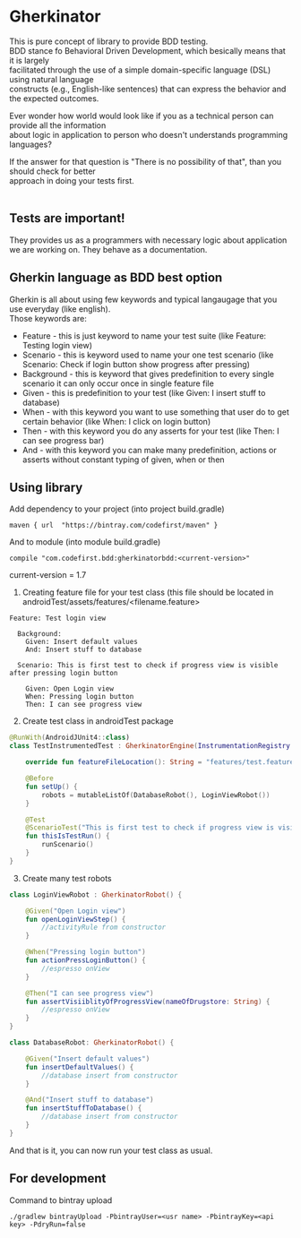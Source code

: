 # Gherkinator

This is pure concept of library to provide BDD testing. </br>
BDD stance fo Behavioral Driven Development, which besically means that it is largely </br>
facilitated through the use of a simple domain-specific language (DSL) using natural language </br> 
constructs (e.g., English-like sentences) that can express the behavior and the expected outcomes. </br> 

Ever wonder how world would look like if you as a technical person can provide all the information </br> 
about logic in application to person who doesn't understands programming languages? </br> 

If the answer for that question is "There is no possibility of that", than you should check for better </br> 
approach in doing your tests first. </br> 
</br> 
## Tests are important! </br> 

They provides us as a programmers with necessary logic about application we are working on. They behave as a documentation. </br>

## Gherkin language as BDD best option </br>

Gherkin is all about using few keywords and typical langaugage that you use everyday (like english). </br>
Those keywords are: </br>
* Feature - this is just keyword to name your test suite (like Feature: Testing login view)</br>
* Scenario - this is keyword used to name your one test scenario (like Scenario: Check if login button show progress after pressing)</br>
* Background - this is keyword that gives predefinition to every single scenario it can only occur once in single feature file</br>
* Given - this is predefinition to your test (like Given: I insert stuff to database) </br>
* When - with this keyword you want to use something that user do to get certain behavior (like When: I click on login button)</br>
* Then - with this keyword you do any asserts for your test (like Then: I can see progress bar) </br>
* And - with this keyword you can make many predefinition, actions or asserts without constant typing of given, when or then </br>

## Using library </br>

Add dependency to your project (into project build.gradle)

```
maven { url  "https://bintray.com/codefirst/maven" }
```

And to module (into module build.gradle)
```
compile "com.codefirst.bdd:gherkinatorbdd:<current-version>"
```
current-version = 1.7

1. Creating feature file for your test class (this file should be located in androidTest/assets/features/<filename.feature></br>

```Gherkin
Feature: Test login view

  Background:
    Given: Insert default values
    And: Insert stuff to database

  Scenario: This is first test to check if progress view is visible after pressing login button

    Given: Open Login view
    When: Pressing login button
    Then: I can see progress view
```

2. Create test class in androidTest package

```Kotlin
@RunWith(AndroidJUnit4::class)
class TestInstrumentedTest : GherkinatorEngine(InstrumentationRegistry.getTargetContext()) {

    override fun featureFileLocation(): String = "features/test.feature"

    @Before
    fun setUp() {
        robots = mutableListOf(DatabaseRobot(), LoginViewRobot())
    }

    @Test
    @ScenarioTest("This is first test to check if progress view is visible after pressing login button")
    fun thisIsTestRun() {
        runScenario()
    }
}
```

3. Create many test robots 

```Kotlin
class LoginViewRobot : GherkinatorRobot() {

    @Given("Open Login view")
    fun openLoginViewStep() {
        //activityRule from constructor
    }

    @When("Pressing login button")
    fun actionPressLoginButton() {
        //espresso onView
    }

    @Then("I can see progress view")
    fun assertVisiiblityOfProgressView(nameOfDrugstore: String) {
        //espresso onView
    }
}
```

```Kotlin
class DatabaseRobot: GherkinatorRobot() {

    @Given("Insert default values")
    fun insertDefaultValues() {
        //database insert from constructor
    }

    @And("Insert stuff to database")
    fun insertStuffToDatabase() {
        //database insert from constructor
    }
}
```

And that is it, you can now run your test class as usual.

## For development

Command to bintray upload

```
./gradlew bintrayUpload -PbintrayUser=<usr name> -PbintrayKey=<api key> -PdryRun=false
```
